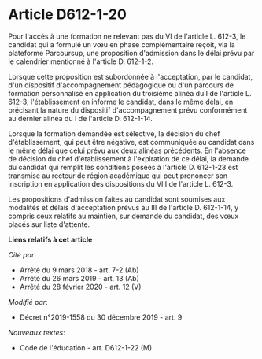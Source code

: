 # Article D612-1-20

Pour l'accès à une formation ne relevant pas du VI de l'article L. 612-3, le candidat qui a formulé un vœu en phase
complémentaire reçoit, via la plateforme Parcoursup, une proposition d'admission dans le délai prévu par le calendrier
mentionné à l'article D. 612-1-2.

Lorsque cette proposition est subordonnée à l'acceptation, par le candidat, d'un dispositif d'accompagnement pédagogique ou
d'un parcours de formation personnalisé en application du troisième alinéa du I de l'article L. 612-3, l'établissement en
informe le candidat, dans le même délai, en précisant la nature du dispositif d'accompagnement prévu conformément au dernier
alinéa du I de l'article D. 612-1-14.

Lorsque la formation demandée est sélective, la décision du chef d'établissement, qui peut être négative, est communiquée au
candidat dans le même délai que celui prévu aux deux alinéas précédents. En l'absence de décision du chef d'établissement à
l'expiration de ce délai, la demande du candidat qui remplit les conditions posées à l'article D. 612-1-23 est transmise au
recteur de région académique qui peut prononcer son inscription en application des dispositions du VIII de l'article L.
612-3.

Les propositions d'admission faites au candidat sont soumises aux modalités et délais d'acceptation prévus au III de
l'article D. 612-1-14, y compris ceux relatifs au maintien, sur demande du candidat, des vœux placés sur liste d'attente.

**Liens relatifs à cet article**

_Cité par_:

  - Arrêté du 9 mars 2018 - art. 7-2 (Ab)
  - Arrêté du 26 mars 2019 - art. 13 (Ab)
  - Arrêté du 28 février 2020 - art. 12 (V)

_Modifié par_:

  - Décret n°2019-1558 du 30 décembre 2019 - art. 9

_Nouveaux textes_:

  - Code de l'éducation - art. D612-1-22 (M)

